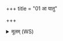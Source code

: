 +++
title = "01 आ यातु"

+++
<details><summary>मूलम् (WS)</summary>

आ यातु मित्र ऋतुभिः कल्पमानः संवेशयन् पृथिवीमुस्रियाभिः । तु. शौ.सं. ३.८  
तदस्मभ्यं वरुणो वायुरग्निर्बृहद्राष्ट्रं संवेश्यं दधातु ॥ १ ॥
</details>